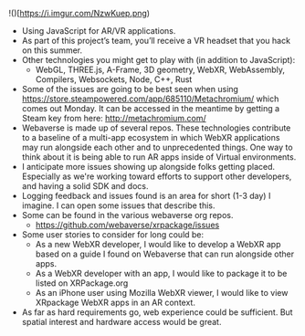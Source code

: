 !()[https://i.imgur.com/NzwKuep.png)

- Using JavaScript for AR/VR applications. 
- As part of this project’s team, you’ll receive a VR headset that you hack on this summer. 
- Other technologies you might get to play with (in addition to JavaScript): 
  - WebGL, THREE.js, A-Frame, 3D geometry, WebXR, WebAssembly, Compilers, Websockets, Node, C++, Rust
- Some of the issues are going to be best seen when using https://store.steampowered.com/app/685110/Metachromium/ which comes out Monday. It can be accessed in the meantime by getting a Steam key from here: http://metachromium.com/
- Webaverse is made up of several repos. These technologies contribute to a baseline of a multi-app ecosystem in which WebXR applications may run alongside each other and to unprecedented things. One way to think about it is being able to run AR apps inside of Virtual environments.
- I anticipate more issues showing up alongside folks getting placed. Especially as we're working toward efforts to support other developers, and having a solid SDK and docs. 
- Logging feedback and issues found is an area for short (1-3 day) I imagine. I can open some issues that describe this.
- Some can be found in the various webaverse org repos.
  - https://github.com/webaverse/xrpackage/issues  
- Some user stories to consider for long could be:
  - As a new WebXR developer, I would like to develop a WebXR app based on a guide I found on Webaverse that can run alongside other apps.
  - As a WebXR developer with an app, I would like to package it to be listed on XRPackage.org
  - As an iPhone user using Mozilla WebXR viewer, I would like to view XRpackage WebXR apps in an AR context.
- As far as hard requirements go, web experience could be sufficient. But spatial interest and hardware access would be great.
